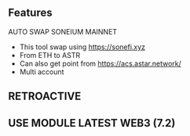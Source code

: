 
## Features
AUTO SWAP SONEIUM MAINNET
- This tool swap using https://sonefi.xyz 
- From ETH to ASTR 
- Can also get point from https://acs.astar.network/
- Multi account

## RETROACTIVE 
## USE MODULE LATEST WEB3 (7.2)



